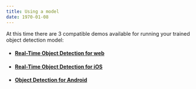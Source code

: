 ```yaml
---
title: Using a model
date: 1970-01-08
---
```

At this time there are 3 compatible demos available for running your trained object detection model:
- #### [Real-Time Object Detection for web](https://github.com/cloud-annotations/object-detection-react-app/)
- #### [Real-Time Object Detection for iOS](https://github.com/cloud-annotations/object-detection-ios/)
- #### [Object Detection for Android](https://github.com/cloud-annotations/object-detection-android/)

